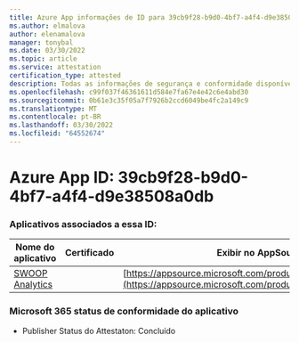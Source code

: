 ```yaml
---
title: Azure App informações de ID para 39cb9f28-b9d0-4bf7-a4f4-d9e38508a0db
ms.author: elmalova
author: elenamalova
manager: tonybal
ms.date: 03/30/2022
ms.topic: article
ms.service: attestation
certification_type: attested
description: Todas as informações de segurança e conformidade disponíveis para 39cb9f28-b9d0-4bf7-a4f4-d9e38508a0db.
ms.openlocfilehash: c99f037f46361611d584e7fa67e4e42c6e4abd30
ms.sourcegitcommit: 0b61e3c35f05a7f7926b2ccd6049be4fc2a149c9
ms.translationtype: MT
ms.contentlocale: pt-BR
ms.lasthandoff: 03/30/2022
ms.locfileid: "64552674"
---
```

# <a name="azure-app-id-39cb9f28-b9d0-4bf7-a4f4-d9e38508a0db"></a>Azure App ID: 39cb9f28-b9d0-4bf7-a4f4-d9e38508a0db


### <a name="apps-associated-with-this-id"></a>Aplicativos associados a essa ID:
| **Nome do aplicativo** | **Certificado** | **Exibir no AppSource** |
|--------------|---------------|-----------------------|
| [SWOOP Analytics](../forward/WA200000877.md) |  | [https://appsource.microsoft.com/product/office/WA200000877](https://appsource.microsoft.com/product/office/WA200000877) |

### <a name="microsoft-365-app-compliance-status"></a>Microsoft 365 status de conformidade do aplicativo
- Publisher Status do Attestaton: Concluído
